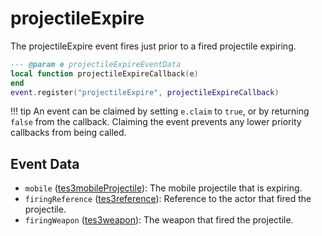 # projectileExpire

The projectileExpire event fires just prior to a fired projectile expiring.

```lua
--- @param e projectileExpireEventData
local function projectileExpireCallback(e)
end
event.register("projectileExpire", projectileExpireCallback)
```

!!! tip
	An event can be claimed by setting `e.claim` to `true`, or by returning `false` from the callback. Claiming the event prevents any lower priority callbacks from being called.

## Event Data

* `mobile` ([tes3mobileProjectile](../../types/tes3mobileProjectile)): The mobile projectile that is expiring.
* `firingReference` ([tes3reference](../../types/tes3reference)): Reference to the actor that fired the projectile.
* `firingWeapon` ([tes3weapon](../../types/tes3weapon)): The weapon that fired the projectile.

